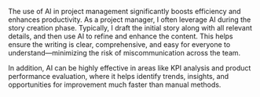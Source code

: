 The use of AI in project management significantly boosts efficiency and enhances productivity. As a project manager, I often leverage AI during the story creation phase. Typically, I draft the initial story along with all relevant details, and then use AI to refine and enhance the content. This helps ensure the writing is clear, comprehensive, and easy for everyone to understand—minimizing the risk of miscommunication across the team.

In addition, AI can be highly effective in areas like KPI analysis and product performance evaluation, where it helps identify trends, insights, and opportunities for improvement much faster than manual methods.
